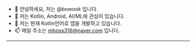 - 👋 안녕하세요, 저는 @bowook 입니다.
- 👀 저는 Kotlin, Android, AI/ML에 관심이 있습니다.
- 🌱 저는 현재 Kotlin언어로 앱을 개발하고 있습니다.
- 📫 메일 주소는 mbosx316@naver.com 입니다.
---

<!---
bowook/bowook is a ✨ special ✨ repository because its `README.md` (this file) appears on your GitHub profile.
You can click the Preview link to take a look at your changes.
--->
